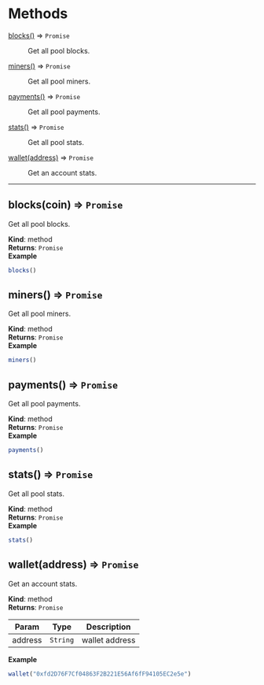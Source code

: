 # Methods

<dl>
<dt><a href="#blocks">blocks()</a> ⇒ <code>Promise</code></dt>
<dd><p>Get all pool blocks.</p>
</dd>
<dt><a href="#miners">miners()</a> ⇒ <code>Promise</code></dt>
<dd><p>Get all pool miners.</p>
</dd>
<dt><a href="#payments">payments()</a> ⇒ <code>Promise</code></dt>
<dd><p>Get all pool payments.</p>
</dd>
<dt><a href="#stats">stats()</a> ⇒ <code>Promise</code></dt>
<dd><p>Get all pool stats.</p>
</dd>
<dt><a href="#wallet">wallet(address)</a> ⇒ <code>Promise</code></dt>
<dd><p>Get an account stats.</p>
</dd>
</dl>

---

<a name="blocks"></a>

## blocks(coin) ⇒ <code>Promise</code>
Get all pool blocks.

**Kind**: method  
**Returns**: <code>Promise</code>  
**Example**  
```js
blocks()
```

<a name="miners"></a>

## miners() ⇒ <code>Promise</code>
Get all pool miners.

**Kind**: method  
**Returns**: <code>Promise</code>  
**Example**  
```js
miners()
```

<a name="payments"></a>

## payments() ⇒ <code>Promise</code>
Get all pool payments.

**Kind**: method  
**Returns**: <code>Promise</code>  
**Example**  
```js
payments()
```

<a name="stats"></a>

## stats() ⇒ <code>Promise</code>
Get all pool stats.

**Kind**: method  
**Returns**: <code>Promise</code>  
**Example**  
```js
stats()
```

<a name="wallet"></a>

## wallet(address) ⇒ <code>Promise</code>
Get an account stats.

**Kind**: method  
**Returns**: <code>Promise</code>  

| Param | Type | Description |
| --- | --- | --- |
| address | <code>String</code> | wallet address |

**Example**  
```js
wallet("0xfd2D76F7Cf04863F2B221E56Af6fF94105EC2e5e")
```
